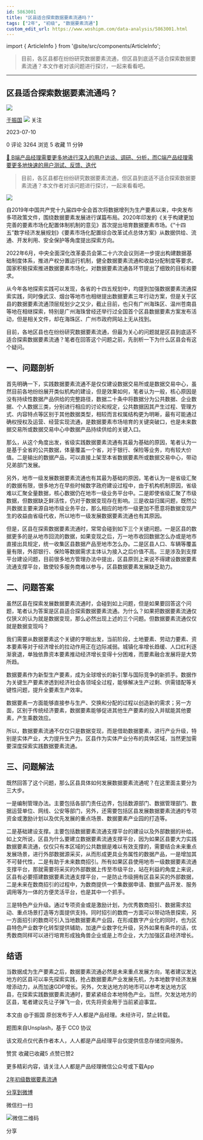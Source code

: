 ```yaml
---
id: 5863001
title: "区县适合探索数据要素流通吗？"
tags: ["2年", "初级", "数据要素流通"]
custom_edit_url: https://www.woshipm.com/data-analysis/5863001.html
---
```

import { ArticleInfo } from '@site/src/components/ArticleInfo';

<ArticleInfo
    author="于振国"
    authorLink="https://www.woshipm.com/u/899162"
    published="2023-07-10"
    views={3264}
    comments={0}
    collects={5}
/>

> 目前，各区县都在纷纷研究数据要素流通，但区县到底适不适合探索数据要素流通？本文作者对该问题进行探讨，一起来看看吧。

---

## 区县适合探索数据要素流通吗？

[![](https://static.woshipm.com/view/woshipm_api_def_20230207215353_9564.jpg?imageView2/1/w/72/h/72/q/100)](https://www.woshipm.com/u/899162)

[于振国](https://www.woshipm.com/u/899162) ![](https://static.woshipm.com/tag/1121_1@2x.png) 关注

2023-07-10

0 评论 3264 浏览 5 收藏 11 分钟

[🔗 B端产品经理需要更多地进行深入的用户访谈、调研、分析，而C端产品经理需要更多地快速的用户测试、反馈、迭代](https://ke.qidianla.com/courses/bcpm)

> 目前，各区县都在纷纷研究数据要素流通，但区县到底适不适合探索数据要素流通？本文作者对该问题进行探讨，一起来看看吧。

![](https://image.woshipm.com/2023/04/14/a1a50168-da9e-11ed-95a1-00163e0b5ff3.png)

自2019年中国共产党十九届四中全会首次将数据增列为生产要素以来，中央发布多项政策文件，围绕数据要素发展进行谋篇布局。2020年印发的《关于构建更加完善的要素市场化配置体制机制的意见》首次提出培育数据要素市场。《“十四五”数字经济发展规划》《要素市场化配置综合改革试点总体方案》从数据供给、流通、开发利用、安全保护等角度提出探索方向。

2022年6月，中央全面深化改革委员会第二十六次会议则进一步提出构建数据基础制度体系，推进产权分置运行机制，健全数据要素流通和收益分配制度等要求。国家积极探索推进数据要素市场化，对数据要素流通各环节提出了细致的目标和要求。

从今年各地探索实践可以发现，各省的十四五规划中，均提到加强数据要素流通探索实践，同时像武汉、烟台等地市也相继提出数据要素三年行动方案，但是关于区县的数据要素流通顶层规划少之又少，截止目前，也只有广州海珠区、温州苍南县等地在相继探索，特别是广州海珠曾经还举行过全国首个区县数据要素方案发布活动，但是相关文件，却在海珠区、广州市政府网站上无从找到。

目前，各地区县也在纷纷研究数据要素流通，但最为关心的问题就是区县到底适不适合探索数据要素流通？笔者在回答这个问题之前，先剖析一下为什么区县会有这个疑问。

## 一、问题剖析

首先明确一下，实践数据要素流通不是仅仅建设数据交易所或是数据交易中心，虽然目前各地纷纷展开类似机构的建设，但是效果如何，笔者认为一般，核心原因是没有持续性数据产品供给的完整路径，数据二十条中将数据分为公共数据、企业数据、个人数据三类，分别进行相应的讨论和规定，公共数据因其产生过程、管理方式、内容特点等区别于其他数据类型，相较而言权属结构更为明晰，最有可能通过确权授权及运营、经营实现流通，是数据要素市场培育的关键突破口，也是未来数据交易所或数据交易中心中数据产品持续供给的关键入口。

那么，从这个角度出发，省级实践数据要素流通有其最为基础的原因，笔者认为一是基于全省的公共数据，体量覆盖一个省，对于银行、保险等业务，均有较大价值。二是输出的数据产品，可以直接上架至本省数据要素所或数据交易中心，带动兄弟部门发展。

另外，地市一级发展数据要素流通也有其最为基础的原因，笔者认为一是省级汇聚的数据有限，很多地方在早些时候数字政府建设过程中，由于机构机制原因，省级难以汇聚全量数据，核心数据仍在地市一级业务平台中。二是即使省级汇聚了市级数据，但数据缺乏鲜活性，仍对于数据变现存在影响。三是收益归属问题，既然公共数据主要来源自地市级业务平台，那么相应的地市一级更加不愿意将数据变现产生的收益由省级代收，所以地市一级发展数据要素流通也有其原因。

但是，区县在探索数据要素流通时，常常会碰到如下三个关键问题。一是区县的数据更多的是从地市回流的数据，如果变现之后，万一地市收回数据怎么办或是地市直接出具规定，统一收集区县数据产品至地市怎么办。二是区县人口、车辆等覆盖量有限，外部银行、保险等数据需求主体认为接入之后价值不高。三是涉及到支撑平台建设问题，目前很多地方管理办法中提出，区县原则上来说不得建设数据要素流通支撑平台，致使较多服务商难以参与，区县数据要素发展缺乏助力。

## 二、问题答案

虽然区县在探索发展数据要素流通时，会碰到如上问题，但是如果要回答这个问题，笔者认为答案是区县适合探索数据要素流通。为什么？如果把数据要素流通仅仅狭义的认为就是数据变现，那么必然出现上述的三个问题。但数据要素流通仅仅就是数据变现吗？

我们需要从数据要素这个关键的字眼出发，当前阶段，土地要素、劳动力要素、资本要素等对于经济增长的拉动作用正在边际减弱。城镇化率增长趋缓、人口红利逐渐衰退，单独依靠资本要素推动经济增长变得十分困难，而要素融合发展将是大势所趋。

数据要素作为新型生产要素，成为全球增长的新引擎与国际竞争的新抓手。数据作为关键生产要素渗透到经济社会各领域全过程，能够解决生产过剩、供需错配等关键性问题，提升全要素生产效率。

数据要素一方面能够直接参与生产、交换和分配的过程以创造新的需求；另一方面，区别于传统经济要素，数据要素能够促进其他生产要素的投入并赋能其他要素，产生乘数效应。

所以，数据要素流通不仅仅只是数据变现，而是借助数据要素，进行产业升级，特别是实体产业，大力提升生产力。区县作为实体产业分布的具体区域，当然更加需要深度探索实践数据要素流通。

## 三、问题解法

既然回答了这个问题，那么区县具体如何发展数据要素流通呢？在这里面主要分为三大步。

一是编制管理办法。主要包括各部门责任边界，包括数源部门、数据管理部门、数据运营单位、网线、公安等部门，另外，还需要包括区县发展数据要素流通的专项资金或激励计划以及优先发展的重点场景、数据要素产业园的打造等。

二是基础建设支撑。主要包括数据要素流通支撑平台的建设以及外部数据的补给。如上文所说，区县为什么要建立数据要素流通支撑平台，因为如果区县要大力实践数据要素流通，仅仅只有本区域的公共数据是难以有效支撑的，需要结合未来重点发展场景，进行外部数据源采买，从而形成更具业务属性的数据产品，一是增加其不可替代性，二是有助于未来数商招引。所有如果区县使用地市一级数据要素流通支撑平台，那就需要将采买的外部数据上传至市级平台，站在利益的角度上来说，区县有必要搭建数据要素流通支撑平台，一是防止市级拥有区县采买的外部数据，二是未来在数商招引的过程中，为数商提供一个集数据申请、数据产品开发、服务调用等为一体的方便灵活平台，也是其中一个抓手。

三是特色产业升级。通过专项资金或是激励计划，为优秀数商招引、数据需求拉动、重点场景打造等方面提供支持。同时招引的数商一方面可以带动场景探索，另一方面招引的数商可引入当地数据要素产业园，在形成数字产业化的同时，也为区县特色产业数字化转型提供辅助，加速产业数字化升级，另外如果有条件的话，优秀数商同样可以进行培育形成独角兽企业或是上市企业，大力加强区县经济增长。

## 结语

当数据成为生产要素之后，数据要素流通必然是未来重点发展方向，笔者建议发达地方的区县可以率先探索实践，抢占数据要素产业发展先机，为本地数字经济发展增添动力，从而加速GDP增长。另外，欠发达地方的地市可以参考发达地方区县，在探索实践数据要素流通时，要紧紧结合本地特色产业。当然，欠发达地方的区县，笔者建议先让子弹飞一会，优先将资金用于当前紧迫事宜。

本文由 @于振国 原创发布于人人都是产品经理。未经许可，禁止转载。

题图来自Unsplash，基于 CC0 协议

该文观点仅代表作者本人，人人都是产品经理平台仅提供信息存储空间服务。

赞赏 收藏已收藏5 点赞已赞2

更多精彩内容，请关注人人都是产品经理微信公众号或下载App

[2年](https://www.woshipm.com/tag/2%e5%b9%b4)[初级](https://www.woshipm.com/tag/%e5%88%9d%e7%ba%a7)[数据要素流通](https://www.woshipm.com/tag/%e6%95%b0%e6%8d%ae%e8%a6%81%e7%b4%a0%e6%b5%81%e9%80%9a)

[分享到微博](https://service.weibo.com/share/share.php?appkey=2775287854&title=区县适合探索数据要素流通吗？&url=https://www.woshipm.com/data-analysis/5863001.html&pic=https://image.woshipm.com/2023/04/14/a1a50168-da9e-11ed-95a1-00163e0b5ff3.png)

微信扫一扫

![微信二维码](https://api.pwmqr.com/qrcode/create/?url=https://www.woshipm.com/data-analysis/5863001.html)

分享